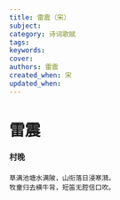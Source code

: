 ```yaml
---
title: 雷震（宋）
subject: 
category: 诗词歌赋
tags: 
keywords: 
cover: 
authors: 雷震
created_when: 宋
updated_when: 
---
```


# 雷震

#### 村晚

```
草满池塘水满陂，山衔落日浸寒漪。
牧童归去横牛背，短笛无腔信口吹。
```
